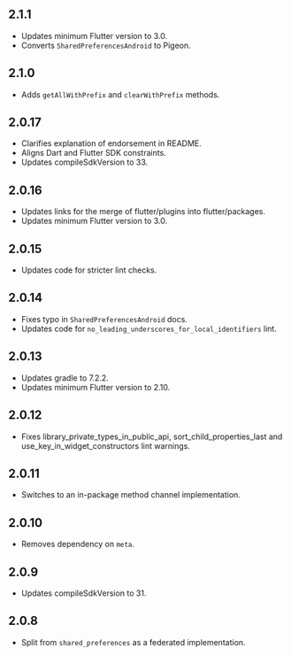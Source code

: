 ## 2.1.1

- Updates minimum Flutter version to 3.0.
- Converts `SharedPreferencesAndroid` to Pigeon.

## 2.1.0

* Adds `getAllWithPrefix` and `clearWithPrefix` methods.

## 2.0.17

* Clarifies explanation of endorsement in README.
* Aligns Dart and Flutter SDK constraints.
* Updates compileSdkVersion to 33.

## 2.0.16

* Updates links for the merge of flutter/plugins into flutter/packages.
* Updates minimum Flutter version to 3.0.

## 2.0.15

- Updates code for stricter lint checks.

## 2.0.14

- Fixes typo in `SharedPreferencesAndroid` docs.
- Updates code for `no_leading_underscores_for_local_identifiers` lint.

## 2.0.13

- Updates gradle to 7.2.2.
- Updates minimum Flutter version to 2.10.

## 2.0.12

- Fixes library_private_types_in_public_api, sort_child_properties_last and use_key_in_widget_constructors
  lint warnings.

## 2.0.11

- Switches to an in-package method channel implementation.

## 2.0.10

- Removes dependency on `meta`.

## 2.0.9

- Updates compileSdkVersion to 31.

## 2.0.8

- Split from `shared_preferences` as a federated implementation.
